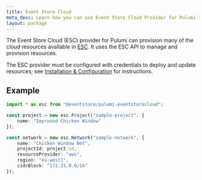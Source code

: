 ```yaml
---
title: Event Store Cloud
meta_desc: Learn how you can use Event Store Cloud Provider for Pulumi to provision and manage Event Store Cloud resources.
layout: package
---
```


The Event Store Cloud (ESC) provider for Pulumi can provision many of the cloud resources available in [ESC](https://eventstore.com/cloud/). It uses the ESC API to manage and provision resources.

The ESC provider must be configured with credentials to deploy and update resources; see [Installation & Configuration](./installation-configuration) for instructions.

## Example

```typescript
import * as esc from "@eventstore/pulumi-eventstorecloud";

const project = new esc.Project("sample-project", {
    name: "Improved Chicken Window"
});

const network = new esc.Network("sample-network", {
    name: "Chicken Window Net",
    projectId: project.id,
    resourceProvider: "aws",
    region: "eu-west1",
    cidrBlock: "172.21.0.0/16"
});
```
